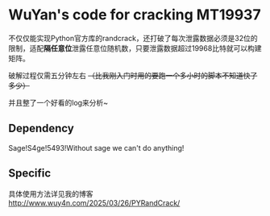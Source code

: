 # WuYan's code for cracking MT19937

不仅仅能实现Python官方库的randcrack，还打破了每次泄露数据必须是32位的限制，适配**隔任意位**泄露任意位随机数，只要泄露数据超过19968比特就可以构建矩阵。

破解过程仅需五分钟左右 ~~（比我刚入门时用的要跑一个多小时的脚本不知道快了多少）~~

并且整了一个好看的log来分析~

## Dependency

Sage!S4ge!5493!Without sage we can't do anything!

## Specific

具体使用方法详见我的博客 <http://www.wuy4n.com/2025/03/26/PYRandCrack/>